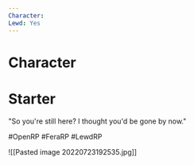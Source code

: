 ```yaml
---
Character: 
Lewd: Yes
---
```

# Character


# Starter
"So you're still here? I thought you'd be gone by now."  

#OpenRP #FeraRP #LewdRP 

![[Pasted image 20220723192535.jpg]]